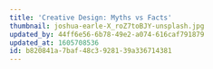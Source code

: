 ```yaml
---
title: 'Creative Design: Myths vs Facts'
thumbnail: joshua-earle-X_roZ7toBJY-unsplash.jpg
updated_by: 44ff6e56-6b78-49e2-a074-616caf791879
updated_at: 1605708536
id: b820841a-7baf-48c3-9281-39a336714381
---
```


